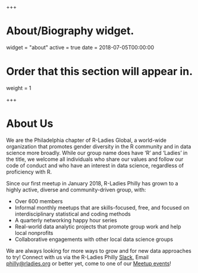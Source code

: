 +++
# About/Biography widget.
widget = "about"
active = true
date = 2018-07-05T00:00:00

# Order that this section will appear in.
weight = 1

+++

# About Us
We are the Philadelphia chapter of R-Ladies Global, a world-wide organization that promotes gender diversity in the R community and in data science more broadly. While our group name does have ‘R’ and ‘Ladies’ in the title, we welcome all individuals who share our values and follow our code of conduct and who have an interest in data science, regardless of proficiency with R.

Since our first meetup in January 2018, R-Ladies Philly has grown to a highly active, diverse and community-driven group, with:  
 - Over 600 members
 -  Informal monthly meetups that are skills-focused, free, and focused on interdisciplinary statistical and coding methods
 - A quarterly networking happy hour series
 - Real-world data analytic projects that promote group work and help local nonprofits
 - Collaborative engagements with other local data science groups

We are always looking for more ways to grow and for new data approaches to try! Connect with us via the R-Ladies Philly [Slack](http://bit.ly/join-rladies-slack), Email [philly@rladies.org](mailto:philly@rladies.org) or better yet, come to one of our [Meetup events](https://meetup.com/rladies-philly)!

